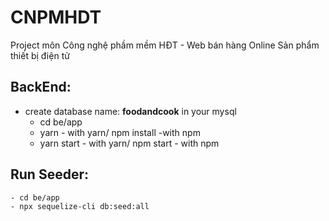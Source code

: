 # CNPMHDT

Project môn Công nghệ phầm mềm HĐT - Web bán hàng Online Sản phẩm thiết bị điện tử

## BackEnd:

- create database name: **foodandcook** in your mysql
  - cd be/app
  - yarn - with yarn/ npm install -with npm
  - yarn start - with yarn/ npm start - with npm

## Run Seeder:

    - cd be/app
    - npx sequelize-cli db:seed:all
